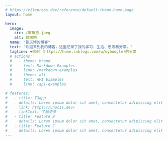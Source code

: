 ```yaml
---
# https://vitepress.dev/reference/default-theme-home-page
layout: home

hero:
  image: 
    src: /草莓熊.jpeg
    alt: 前端吧
  name: "张天博的博客"
  text: "欢迎来到我的博客，这里记录了我的学习、生活、思考和分享。"
  tagline: ❤感谢 (https://home.cnblogs.com/u/myboogle)的分享
  # actions:
  #   - theme: brand
  #     text: Markdown Examples
  #     link: /markdown-examples
  #   - theme: alt
  #     text: API Examples
  #     link: /api-examples

# features:
#   - title: T3app
#     details: Lorem ipsum dolor sit amet, consectetur adipiscing elit
#     link: https://unocss.dev/
#     linkText: 了解更多
#   - title: Feature B
#     details: Lorem ipsum dolor sit amet, consectetur adipiscing elit
#   - title: Feature C
#     details: Lorem ipsum dolor sit amet, consectetur adipiscing elit
---
```

<Home />




